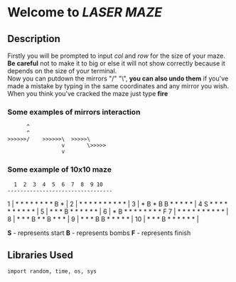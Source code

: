 # Welcome to **_LASER MAZE_**


## Description 

Firstly you will be prompted to input _col_ and _row_ for the size of your maze. **Be careful** not to make it to big or else it will not 
show correctly because it depends on the size of your terminal.  
Now you can putdown the mirrors "/" "\\", **you can also undo them** if you've made a mistake by typing in the same coordinates and any mirror you wish.  
When you think you've cracked the maze just type **fire**


### Some examples of mirrors interaction
          ^
          ^
    >>>>>>/    >>>>>>\  >>>>>\
                     v       \>>>>>
                     v
### Some example of 10x10 maze
      1  2  3  4  5  6  7  8  9 10
    ---------------------------------
1  |  *  *  *  *  *  *  *  *  B  *  |
2  |  *  *  *  *  *  *  *  *  *  *  |
3  |  *  B  *  B  B  *  *  *  *  *  |
4  S  *  *  *  *  *  *  *  *  *  *  |
5  |  *  *  *  B  *  *  *  *  *  *  |
6  |  *  B  *  *  *  *  *  *  *  *  F
7  |  *  *  *  *  *  *  *  *  *  *  |
8  |  *  *  *  B  *  *  B  *  *  *  |
9  |  *  *  *  B  B  *  *  *  *  *  |
10 |  *  *  *  B  *  *  *  *  *  *  |

**S** - represents start
**B** - represents bombs
**F** - represents finish 

## Libraries Used

`import random, time, os, sys`








